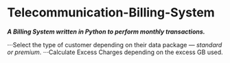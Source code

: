# Telecommunication-Billing-System
**_A Billing System written in Python to perform monthly transactions._**

⋅⋅⋅Select the type of customer depending on their data package — _standard or premium_.
⋅⋅⋅Calculate Excess Charges depending on the excess GB used.


